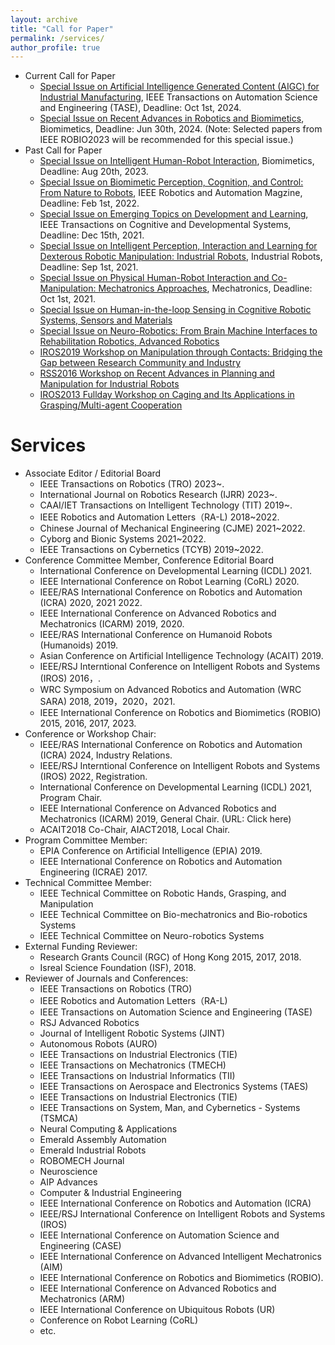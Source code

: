 ```yaml
---
layout: archive
title: "Call for Paper"
permalink: /services/
author_profile: true
---
```

* Current Call for Paper
  * [Special Issue on Artificial Intelligence Generated Content (AIGC) for Industrial Manufacturing](), IEEE Transactions on Automation Science and Engineering (TASE), Deadline: Oct 1st, 2024.
  * [Special Issue on Recent Advances in Robotics and Biomimetics](https://www.mdpi.com/journal/biomimetics/special_issues/4S8OIN67K5), Biomimetics, Deadline: Jun 30th, 2024. (Note: Selected papers from IEEE ROBIO2023 will be recommended for this special issue.)
* Past Call for Paper
  * [Special Issue on Intelligent Human-Robot Interaction](https://www.mdpi.com/journal/biomimetics/special_issues/9I9AQDZ46B), Biomimetics, Deadline: Aug 20th, 2023.
  * [Special Issue on Biomimetic Perception, Cognition, and Control: From Nature to Robots](https://www.ieee-ras.org/publications/ram/special-issues/biomimetic-perception-cognition-and-control-from-nature-to-robots), IEEE Robotics and Automation Magzine, Deadline: Feb 1st, 2022.
  * [Special Issue on Emerging Topics on Development and Learning](https://wanweiwei07.github.io/files/ICDL2021_Special_Issue_Proposal_IEEE_Format.pdf), IEEE Transactions on Cognitive and Developmental Systems, Deadline: Dec 15th, 2021.
  * [Special Issue on Intelligent Perception, Interaction and Learning for Dexterous Robotic Manipulation: Industrial Robots](https://www.emeraldgrouppublishing.com/journal/ir/intelligent-perception-interaction-and-learning-dexterous-robotic-manipulation), Industrial Robots, Deadline: Sep 1st, 2021.
  * [Special Issue on Physical Human-Robot Interaction and Co-Manipulation: Mechatronics Approaches](https://www.journals.elsevier.com/mechatronics/call-for-papers/call-for-papers-special-issue-on-physical-human-robot-intera), Mechatronics, Deadline: Oct 1st, 2021.
  * [Special Issue on Human-in-the-loop Sensing in Cognitive Robotic Systems, Sensors and Materials](https://wanweiwei07.github.io/files/CFP-Sensors%26Materials_updated.pdf)
  * [Special Issue on Neuro-Robotics: From Brain Machine Interfaces to Rehabilitation Robotics, Advanced Robotics](https://www.rsj.or.jp/databox/advanced/CFP/CFP_34_19.pdf)
  * [IROS2019 Workshop on Manipulation through Contacts: Bridging the Gap between Research Community and Industry](http://manipulation-workshop.com/)
  * [RSS2016 Workshop on Recent Advances in Planning and Manipulation for Industrial Robots](https://sites.google.com/site/rss16irt/)
  * [IROS2013 Fullday Workshop on Caging and Its Applications in Grasping/Multi-agent Cooperation](https://sites.google.com/site/iros2013workshoponcaging/)
  
Services
=====
* Associate Editor / Editorial Board
  * IEEE Transactions on Robotics (TRO) 2023~.
  * International Journal on Robotics Research (IJRR) 2023~.
  * CAAI/IET Transactions on Intelligent Technology (TIT) 2019~.
  * IEEE Robotics and Automation Letters（RA-L) 2018~2022.
  * Chinese Journal of Mechanical Engineering (CJME) 2021~2022.
  * Cyborg and Bionic Systems 2021~2022.
  * IEEE Transactions on Cybernetics (TCYB) 2019~2022.
* Conference Committee Member, Conference Editorial Board
  * International Conference on Developmental Learning (ICDL) 2021.
  * IEEE International Conference on Robot Learning (CoRL) 2020.
  * IEEE/RAS International Conference on Robotics and Automation (ICRA) 2020, 2021 2022.
  * IEEE International Conference on Advanced Robotics and Mechatronics (ICARM) 2019, 2020.
  * IEEE/RAS International Conference on Humanoid Robots (Humanoids) 2019.
  * Asian Conference on Artificial Intelligence Technology (ACAIT) 2019.
  * IEEE/RSJ Interntional Conference on Intelligent Robots and Systems (IROS) 2016，.
  * WRC Symposium on Advanced Robotics and Automation (WRC SARA) 2018, 2019，2020，2021.
  * IEEE International Conference on Robotics and Biomimetics (ROBIO) 2015, 2016, 2017, 2023.
* Conference or Workshop Chair:
  * IEEE/RAS International Conference on Robotics and Automation (ICRA) 2024, Industry Relations.
  * IEEE/RSJ Interntional Conference on Intelligent Robots and Systems (IROS) 2022, Registration.
  * International Conference on Developmental Learning (ICDL) 2021, Program Chair.
  * IEEE International Conference on Advanced Robotics and Mechatronics (ICARM) 2019, General Chair. (URL: Click here)
  * ACAIT2018 Co-Chair, AIACT2018, Local Chair.
* Program Committee Member:
  * EPIA Conference on Artificial Intelligence (EPIA) 2019.
  * IEEE International Conference on Robotics and Automation Engineering (ICRAE) 2017.
* Technical Committee Member:
  * IEEE Technical Committee on Robotic Hands, Grasping, and Manipulation
  * IEEE Technical Committee on Bio-mechatronics and Bio-robotics Systems
  * IEEE Technical Committee on Neuro-robotics Systems
* External Funding Reviewer:
  * Research Grants Council (RGC) of Hong Kong 2015, 2017, 2018.
  * Isreal Science Foundation (ISF), 2018.
* Reviewer of Journals and Conferences:
  * IEEE Transactions on Robotics (TRO)
  * IEEE Robotics and Automation Letters（RA-L)
  * IEEE Transactions on Automation Science and Engineering (TASE)
  * RSJ Advanced Robotics
  * Journal of Intelligent Robotic Systems (JINT)
  * Autonomous Robots (AURO)
  * IEEE Transactions on Industrial Electronics (TIE)
  * IEEE Transactions on Mechatronics (TMECH)
  * IEEE Transactions on Industrial Informatics (TII)
  * IEEE Transactions on Aerospace and Electronics Systems (TAES)
  * IEEE Transactions on Industrial Electronics (TIE)
  * IEEE Transactions on System, Man, and Cybernetics - Systems (TSMCA)
  * Neural Computing & Applications
  * Emerald Assembly Automation
  * Emerald Industrial Robots
  * ROBOMECH Journal
  * Neuroscience
  * AIP Advances
  * Computer & Industrial Engineering
  * IEEE International Conference on Robotics and Automation (ICRA)
  * IEEE/RSJ International Conference on Intelligent Robots and Systems (IROS)
  * IEEE International Conference on Automation Science and Engineering (CASE)
  * IEEE International Conference on Advanced Intelligent Mechatronics (AIM)
  * IEEE International Conference on Robotics and Biomimetics (ROBIO).
  * IEEE International Conference on Advanced Robotics and Mechatronics (ARM)
  * IEEE International Conference on Ubiquitous Robots (UR)
  * Conference on  Robot Learning (CoRL)
  * etc.

